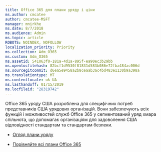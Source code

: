 ```yaml
---
title: Office 365 для плани уряду і ціни
ms.author: cmcatee
author: cmcatee-MSFT
manager: mnirkhe
ms.date: 8/7/2018
ms.audience: Admin
ms.topic: article
ROBOTS: NOINDEX, NOFOLLOW
localization_priority: Priority
ms.collection: Adm_O365
ms.custom: Adm_O365
ms.assetid: 541063f0-181a-4d1a-895f-ea90ec3b29bb
ms.openlocfilehash: 82bcf1d9530f81831d583b086e72fba484ac006d
ms.sourcegitcommit: d6ea5e9458a2b8ceaab3ac4bd483e1130b9a398a
ms.translationtype: MT
ms.contentlocale: uk-UA
ms.lasthandoff: 01/15/2019
ms.locfileid: "28319742"
---
```

Office 365 уряду США розроблена для специфічних потреб представників США урядових організацій. Вони забезпечують всіх функцій і можливостей служб Office 365 у сегментований уряд хмара спільнота, що допомагає організаціям для задоволення США відповідності стандартам та стандартам безпеки.
  
- [Огляд плани уряду](https://products.office.com/en-us/government/compare-office-365-government-plans)
    
- [Порівняйте всі плани Office 365](https://products.office.com/en-us/business/compare-more-office-365-for-business-plans)
    

